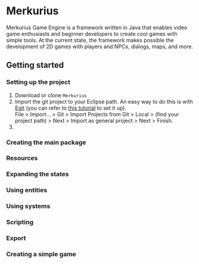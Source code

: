 Merkurius
=========

Merkurius Game Engine is a framework written in Java that enables video game enthusiasts and beginner developers to create cool games with simple tools. At the current state, the framework makes possible the development of 2D games with players and NPCs, dialogs, maps, and more.


Getting started
---------------

### Setting up the project
  1. Download or clone `Merkurius`
  2. Import the git project to your Eclipse path. An easy way to do this is with <a href="http://www.eclipse.org/egit/">Egit</a> (you can refer to <a href="http://www.vogella.com/articles/EGit/article.html">this tutorial</a> to set it up).  
  File > Import... > Git > Import Projects from Git > Local > (find your project path) > Next > Import as general project > Next > Finish.
  3. 

### Creating the main package

### Resources

### Expanding the states

### Using entities

### Using systems

### Scripting

### Export

### Creating a simple game 

